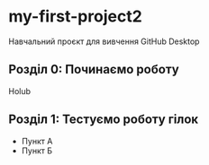 # my-first-project2
Навчальний проєкт для вивчення GitHub Desktop
## Розділ 0: Починаємо роботу
 Holub
## Розділ 1: Тестуємо роботу гілок
*   Пункт А
*   Пункт Б
